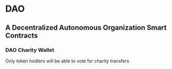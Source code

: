 # DAO
## A Decentralized Autonomous Organization Smart Contracts

### DAO Charity Wallet

Only token hodlers will be able to vote for charity transfers
